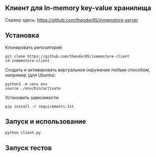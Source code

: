 ## Клиент для In-memory key-value хранилища

Сервер здесь:
https://github.com/theodor85/inmemstore-server 

## Установка

Клонировать репозиторий:

```
git clone https://github.com/theodor85/inmemstore-client
cd inmemstore-client
```

Создать и активировать виртуальное окружение любым способом, например (для Ubuntu):

```
python3 -m venv env
source ./env/bin/activate
```

Установить зависимости:

```
pip install -r requirements.txt
```

## Запуск и использование

```
python client.py
```

## Запуск тестов
